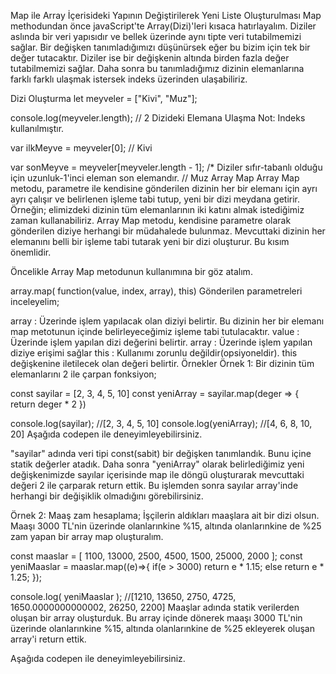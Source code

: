 Map ile Array İçerisideki Yapının Değiştirilerek Yeni Liste Oluşturulması
Map methodundan önce javaScript'te Array(Dizi)'leri kısaca hatırlayalım. Diziler aslında bir veri yapısıdır ve bellek üzerinde aynı tipte veri tutabilmemizi sağlar. Bir değişken tanımladığımızı düşünürsek eğer bu bizim için tek bir değer tutacaktır. Diziler ise bir değişkenin altında birden fazla değer tutabilmemizi sağlar. Daha sonra bu tanımladığımız dizinin elemanlarına farklı farklı ulaşmak istersek indeks üzerinden ulaşabiliriz.

Dizi Oluşturma
let meyveler = ["Kivi", "Muz"];

console.log(meyveler.length);
// 2
Dizideki Elemana Ulaşma
Not: Indeks kullanılmıştır.

var ilkMeyve = meyveler[0];
// Kivi

var sonMeyve = meyveler[meyveler.length - 1];
/* Diziler sıfır-tabanlı olduğu için uzunluk-1'inci eleman son elemandır.
// Muz
Array Map
Array Map metodu, parametre ile kendisine gönderilen dizinin her bir elemanı için ayrı ayrı çalışır ve belirlenen işleme tabi tutup, yeni bir dizi meydana getirir. Örneğin; elimizdeki dizinin tüm elemanlarının iki katını almak istediğimiz zaman kullanabiliriz. Array Map metodu, kendisine parametre olarak gönderilen diziye herhangi bir müdahalede bulunmaz. Mevcuttaki dizinin her elemanını belli bir işleme tabi tutarak yeni bir dizi oluşturur. Bu kısım önemlidir.

Öncelikle Array Map metodunun kullanımına bir göz atalım.

array.map( function(value, index, array), this)
Gönderilen parametreleri inceleyelim;

array : Üzerinde işlem yapılacak olan diziyi belirtir. Bu dizinin her bir elemanı map metotunun içinde belirleyeceğimiz işleme tabi tutulacaktır.
value : Üzerinde işlem yapılan dizi değerini belirtir.
array : Üzerinde işlem yapılan diziye erişimi sağlar
this : Kullanımı zorunlu değildir(opsiyoneldir). this değişkenine iletilecek olan değeri belirtir.
Örnekler
Örnek 1: Bir dizinin tüm elemanlarını 2 ile çarpan fonksiyon;

const sayilar = [2, 3, 4, 5, 10]
const yeniArray = sayilar.map(deger => {
    return deger * 2
})

console.log(sayilar);
//[2, 3, 4, 5, 10]
console.log(yeniArray);
//[4, 6, 8, 10, 20]
Aşağıda codepen ile deneyimleyebilirsiniz.

"sayilar" adında veri tipi const(sabit) bir değişken tanımlandık. Bunu içine statik değerler atadık. Daha sonra "yeniArray" olarak belirlediğimiz yeni değişkenimizde sayılar içerisinde map ile döngü oluşturarak mevcuttaki değeri 2 ile çarparak return ettik. Bu işlemden sonra sayılar array'inde herhangi bir değişiklik olmadığını görebilirsiniz.

Örnek 2: Maaş zam hesaplama; İşçilerin aldıkları maaşlara ait bir dizi olsun. Maaşı 3000 TL'nin üzerinde olanlarınkine %15, altında olanlarınkine de %25 zam yapan bir array map oluşturalım.

const maaslar = [ 1100, 13000, 2500, 4500, 1500, 25000, 2000 ];
const yeniMaaslar = maaslar.map((e)=>{
    if(e > 3000)
        return e * 1.15;
    else
        return e * 1.25;
});

console.log( yeniMaaslar );
//[1210, 13650, 2750, 4725, 1650.0000000000002, 26250, 2200]
Maaşlar adında statik verilerden oluşan bir array oluşturduk. Bu array içinde dönerek maaşı 3000 TL'nin üzerinde olanlarınkine %15, altında olanlarınkine de %25 ekleyerek oluşan array'i return ettik.

Aşağıda codepen ile deneyimleyebilirsiniz.